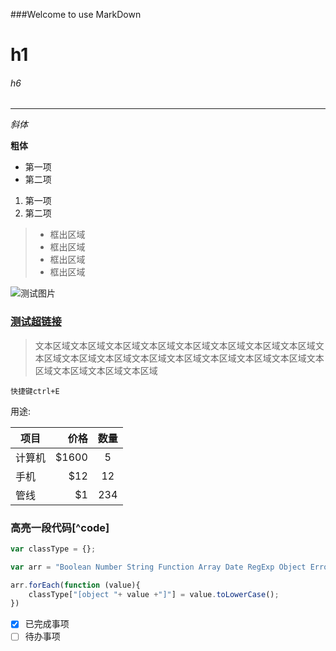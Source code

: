 ###Welcome to use MarkDown

# h1

###### h6

------

*斜体*

**粗体**

* 第一项
* 第二项

1. 第一项
2. 第二项

> * 框出区域
> * 框出区域
> * 框出区域
> * 框出区域

![测试图片](https://www.zybuluo.com/static/img/logo.png)

### [测试超链接](http://www.baidu.com)


>文本区域文本区域文本区域文本区域文本区域文本区域文本区域文本区域文本区域文本区域文本区域文本区域文本区域文本区域文本区域文本区域文本区域文本区域文本区域文本区域

`快捷键ctrl+E`

用途:

| 项目        | 价格   |  数量  |
| --------   | -----:  | :----:  |
| 计算机     | \$1600 |   5     |
| 手机        |   \$12   |   12   |
| 管线        |    \$1    |  234  |


###  高亮一段代码[^code]

```javascript
var classType = {};

var arr = "Boolean Number String Function Array Date RegExp Object Error Symbol".split( " " );

arr.forEach(function (value){
	classType["[object "+ value +"]"] = value.toLowerCase();
})
```

- [x] 已完成事项
- [ ] 待办事项
